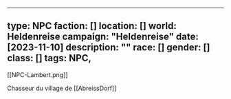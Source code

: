 
--- 
type: NPC 
faction: [] 
location: [] 
world: Heldenreise 
campaign: "Heldenreise" 
date: [2023-11-10] 
description: "" 
race: [] 
gender: [] 
class: [] 
tags: NPC, 
---


[[NPC-Lambert.png]]

Chasseur du village de [[AbreissDorf]]

